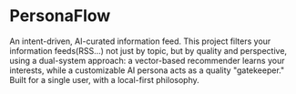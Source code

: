 # PersonaFlow
An intent-driven, AI-curated information feed. This project filters your information feeds(RSS...) not just by topic, but by quality and perspective, using a dual-system approach: a vector-based recommender learns your interests, while a customizable AI persona acts as a quality "gatekeeper." Built for a single user, with a local-first philosophy.
